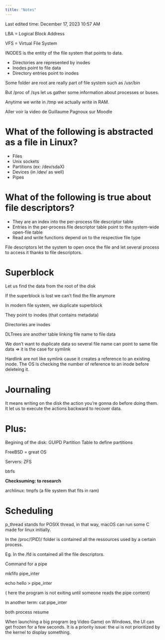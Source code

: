 ```yaml
---
title: "Notes"
---
```

Last edited time: December 17, 2023 10:57 AM

LBA = Logical Block Address

VFS = Virtual File System

INODES is the entity of the file system that points to data.

- Directories are represented by inodes
- Inodes point to file data
- Directory entries point to inodes

Some folder are root are really part of file system such as /usr/bin

But /proc of /sys let us gather some information about processes or buses.

Anytime we write in /tmp we actually write in RAM.

Aller voir la video de Guillaume Pagnoux sur Moodle

# What of the following is abstracted as a file in Linux?

- Files
- Unix sockets
- Partitions (ex: /dev/sdaX)
- Devices (in /dev/ as well)
- Pipes

# What of the following is true about file descriptors?

- They are an index into the per-process file descriptor table
- Entries in the per-process file descriptor table point to the system-wide open-file table
- Read and write functions depend on to the respective file type

File descriptors let the system to open once the file and let several process to access it thanks to file descriptors.

# Superblock

Let us find the data from the root of the disk

If the superblock is lost we can’t find the file anymore

In modern file system, we duplicate superblock

They point to inodes (that contains metadata)

Directories are inodes

DLTrees are another table linking file name to file data

We don’t want to duplicate data so several file name can point to same file data ⇒ it is the case for symlink

Hardlink are not like symlink cause it creates a reference to an existing inode. The OS is checking the number of reference to an inode before deleteing it.

# Journaling

It means writing on the disk the action you’re gonna do before doing them. It let us to execute the actions backward to recover data.

# Plus:

Begining of the disk: GUIPD Partition Table to define partitions

FreeBSD = great OS

Servers: ZFS

btrfs

**Checksuming: to research**

archlinux: tmpfs (a file system that fits in ram)

# Scheduling

p_thread stands for POSIX thread, in that way, macOS can run some C made for linux initially.

In the /proc/(PID)/ folder is contained all the ressources used by a certain process. 

Eg. In the /fd is contained all the file descriptors. 

Command for a pipe

mkfifo pipe_inter

echo hello > pipe_inter

( here the program is not exiting until someone reads the pipe content)

In another term: cat pipe_inter

both process resume

When launching a big program (eg Video Game) on Windows, the UI can get frozen for a few seconds. It is a priority issue: the ui is not prioritized by the kernel to display something.
